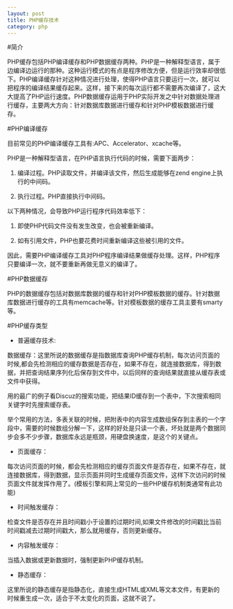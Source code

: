 ```yaml
---
layout: post
title: PHP缓存技术
category: php
---
```


#简介

PHP缓存包括PHP编译缓存和PHP数据缓存两种。PHP是一种解释型语言，属于边编译边运行的那种。这种运行模式的有点是程序修改方便，但是运行效率却很低下。PHP编译缓存针对这种情况进行处理，使得PHP语言只要运行一次，就可以把程序的编译结果缓存起来。这样，接下来的每次运行都不需要再次编译了，这大大提高了PHP运行速度。PHP数据缓存运用于PHP实际开发之中针对数据处理进行缓存，主要两大方向：针对数据库数据进行缓存和针对PHP模板数据进行缓存。


#PHP编译缓存

目前常见的PHP编译缓存工具有:APC、Accelerator、xcache等。

PHP是一种解释型语言，在PHP语言执行代码的时候，需要下面两步：

1. 编译过程。PHP读取文件，并编译该文件，然后生成能够在zend engine上执行的中间码。

2. 执行过程。PHP直接执行中间码。

以下两种情况，会导致PHP运行程序代码效率低下：

1. 即使PHP代码文件没有发生改变，也会被重新编译。

2. 如有引用文件，PHP也要花费时间重新编译这些被引用的文件。

因此，需要PHP编译缓存工具对PHP程序编译结果做缓存处理。这样，PHP程序只要编译一次，就不要重新再做无意义的编译了。


#PHP数据缓存

PHP的数据缓存包括对数据库数据的缓存和针对PHP模板数据的缓存。针对数据库数据进行缓存的工具有memcache等。针对模板数据的缓存工具主要有smarty等。


#PHP缓存类型


* 普遍缓存技术:

数据缓存：这里所说的数据缓存是指数据库查询PHP缓存机制，每次访问页面的时候,都会先检测相应的缓存数据是否存在，如果不存在，就连接数据库，得到数据，并把查询结果序列化后保存到文件中，以后同样的查询结果就直接从缓存表或文件中获得。

用的最广的例子看Discuz的搜索功能，把结果ID缓存到一个表中，下次搜索相同关键字时先搜索缓存表。

举个常用的方法，多表关联的时候，把附表中的内容生成数组保存到主表的一个字段中，需要的时候数组分解一下，这样的好处是只读一个表，坏处就是两个数据同步会多不少步骤，数据库永远是瓶颈，用硬盘换速度，是这个的关键点。

* 页面缓存：

每次访问页面的时候，都会先检测相应的缓存页面文件是否存在，如果不存在，就连接数据库，得到数据，显示页面并同时生成缓存页面文件，这样下次访问的时候页面文件就发挥作用了。(模板引擎和网上常见的一些PHP缓存机制类通常有此功能)

* 时间触发缓存：

检查文件是否存在并且时间戳小于设置的过期时间,如果文件修改的时间戳比当前时间戳减去过期时间戳大，那么就用缓存，否则更新缓存。

* 内容触发缓存：

当插入数据或更新数据时，强制更新PHP缓存机制。

* 静态缓存：

这里所说的静态缓存是指静态化，直接生成HTML或XML等文本文件，有更新的时候重生成一次，适合于不太变化的页面，这就不说了。

